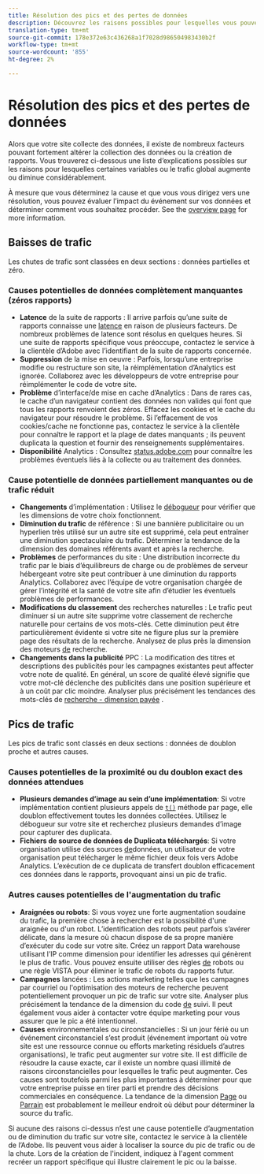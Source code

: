 ```yaml
---
title: Résolution des pics et des pertes de données
description: Découvrez les raisons possibles pour lesquelles vous pouvez constater des augmentations ou des diminutions spectaculaires des rapports de tendances.
translation-type: tm+mt
source-git-commit: 178e372e63c436268a1f7028d986504983430b2f
workflow-type: tm+mt
source-wordcount: '855'
ht-degree: 2%

---
```



# Résolution des pics et des pertes de données

Alors que votre site collecte des données, il existe de nombreux facteurs pouvant fortement altérer la collection des données ou la création de rapports. Vous trouverez ci-dessous une liste d’explications possibles sur les raisons pour lesquelles certaines variables ou le trafic global augmente ou diminue considérablement.

À mesure que vous déterminez la cause et que vous vous dirigez vers une résolution, vous pouvez évaluer l’impact du événement sur vos données et déterminer comment vous souhaitez procéder. See the [overview page](overview.md) for more information.

## Baisses de trafic

Les chutes de trafic sont classées en deux sections : données partielles et zéro.

### Causes potentielles de données complètement manquantes (zéros rapports)

* **Latence** de la suite de rapports : Il arrive parfois qu’une suite de rapports connaisse une [latence](../latency.md) en raison de plusieurs facteurs. De nombreux problèmes de latence sont résolus en quelques heures. Si une suite de rapports spécifique vous préoccupe, contactez le service à la clientèle d’Adobe avec l’identifiant de la suite de rapports concernée.
* **Suppression** de la mise en oeuvre : Parfois, lorsqu’une entreprise modifie ou restructure son site, la réimplémentation d’Analytics est ignorée. Collaborez avec les développeurs de votre entreprise pour réimplémenter le code de votre site.
* **Problème** d’interface/de mise en cache d’Analytics : Dans de rares cas, le cache d’un navigateur contient des données non valides qui font que tous les rapports renvoient des zéros. Effacez les cookies et le cache du navigateur pour résoudre le problème. Si l’effacement de vos cookies/cache ne fonctionne pas, contactez le service à la clientèle pour connaître le rapport et la plage de dates manquants ; ils peuvent duplicata la question et fournir des renseignements supplémentaires.
* **Disponibilité** Analytics : Consultez [status.adobe.com](https://status.adobe.com/products/1173/) pour connaître les problèmes éventuels liés à la collecte ou au traitement des données.

### Cause potentielle de données partiellement manquantes ou de trafic réduit

* **Changements** d’implémentation : Utilisez le [débogueur](/help/implement/validate/debugger.md) pour vérifier que les dimensions de votre choix fonctionnent.
* **Diminution du trafic** de référence : Si une bannière publicitaire ou un hyperlien très utilisé sur un autre site est supprimé, cela peut entraîner une diminution spectaculaire du trafic. Déterminer la tendance de la dimension des domaines [](/help/components/dimensions/referring-domain.md) référents avant et après la recherche.
* **Problèmes** de performances du site : Une distribution incorrecte du trafic par le biais d’équilibreurs de charge ou de problèmes de serveur hébergeant votre site peut contribuer à une diminution du rapports Analytics. Collaborez avec l’équipe de votre organisation chargée de gérer l’intégrité et la santé de votre site afin d’étudier les éventuels problèmes de performances.
* **Modifications du classement** des recherches naturelles : Le trafic peut diminuer si un autre site supprime votre classement de recherche naturelle pour certains de vos mots-clés. Cette diminution peut être particulièrement évidente si votre site ne figure plus sur la première page des résultats de la recherche. Analysez de plus près la dimension des moteurs [de](/help/components/dimensions/search-engine.md) recherche.
* **Changements dans la publicité** PPC : La modification des titres et descriptions des publicités pour les campagnes existantes peut affecter votre note de qualité. En général, un score de qualité élevé signifie que votre mot-clé déclenche des publicités dans une position supérieure et à un coût par clic moindre. Analyser plus précisément les tendances des mots-clés de [recherche - dimension payée](/help/components/dimensions/search-keyword.md) .

## Pics de trafic

Les pics de trafic sont classés en deux sections : données de doublon proche et autres causes.

### Causes potentielles de la proximité ou du doublon exact des données attendues

* **Plusieurs demandes d’image au sein d’une implémentation**: Si votre implémentation contient plusieurs appels de [`t()`](/help/implement/vars/functions/t-method.md) méthode par page, elle doublon effectivement toutes les données collectées. Utilisez le débogueur sur votre site et recherchez plusieurs demandes d’image pour capturer des duplicata.
* **Fichiers de source de données de Duplicata téléchargés**: Si votre organisation utilise des sources [de](/help/import/c-data-sources/datasrc-home.md)données, un utilisateur de votre organisation peut télécharger le même fichier deux fois vers Adobe Analytics. L’exécution de ce duplicata de transfert doublon efficacement ces données dans le rapports, provoquant ainsi un pic de trafic.

### Autres causes potentielles de l&#39;augmentation du trafic

* **Araignées ou robots**: Si vous voyez une forte augmentation soudaine du trafic, la première chose à rechercher est la possibilité d&#39;une araignée ou d&#39;un robot. L’identification des robots peut parfois s’avérer délicate, dans la mesure où chacun dispose de sa propre manière d’exécuter du code sur votre site. Créez un rapport Data warehouse utilisant l’IP comme dimension pour identifier les adresses qui génèrent le plus de trafic. Vous pouvez ensuite utiliser des règles [de](/help/admin/admin/bot-removal/bot-rules.md) robots ou une règle VISTA pour éliminer le trafic de robots du rapports futur.
* **Campagnes** lancées : Les actions marketing telles que les campagnes par courriel ou l&#39;optimisation des moteurs de recherche peuvent potentiellement provoquer un pic de trafic sur votre site. Analyser plus précisément la tendance de la dimension du code [de](/help/components/dimensions/tracking-code.md) suivi. Il peut également vous aider à contacter votre équipe marketing pour vous assurer que le pic a été intentionnel.
* **Causes** environnementales ou circonstancielles : Si un jour férié ou un événement circonstanciel s’est produit (événement important où votre site est une ressource connue ou efforts marketing résiduels d’autres organisations), le trafic peut augmenter sur votre site. Il est difficile de résoudre la cause exacte, car il existe un nombre quasi illimité de raisons circonstancielles pour lesquelles le trafic peut augmenter. Ces causes sont toutefois parmi les plus importantes à déterminer pour que votre entreprise puisse en tirer parti et prendre des décisions commerciales en conséquence. La tendance de la dimension [Page](/help/components/dimensions/page.md) ou [Parrain](/help/components/dimensions/referrer.md) est probablement le meilleur endroit où début pour déterminer la source du trafic.

Si aucune des raisons ci-dessus n’est une cause potentielle d’augmentation ou de diminution du trafic sur votre site, contactez le service à la clientèle de l’Adobe. Ils peuvent vous aider à localiser la source du pic de trafic ou de la chute. Lors de la création de l&#39;incident, indiquez à l&#39;agent comment recréer un rapport spécifique qui illustre clairement le pic ou la baisse.
